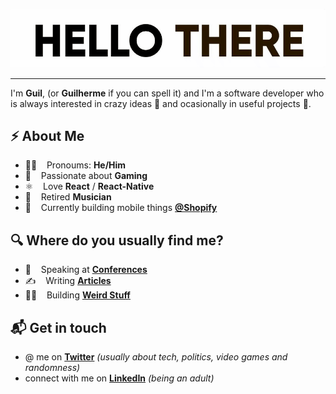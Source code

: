 <!-- # Hello, nerds 🤓 -->

![hello there](https://github.com/gvarandas/gvarandas/blob/master/title.gif?raw=true)

---

I'm **Guil**, (or **Guilherme** if you can spell it) and I'm a software developer who is always interested in crazy ideas 🦄  and ocasionally in useful projects 🤖.

## ⚡️ About Me

* 🧑‍🎤 &nbsp;&nbsp; Pronoums: **He/Him**
* 👾 &nbsp;&nbsp; Passionate about **Gaming**
* ⚛️ &nbsp;&nbsp; Love **React** / **React-Native**
* 🎼 &nbsp;&nbsp; Retired **Musician**
* 📱 &nbsp;&nbsp; Currently building mobile things [**@Shopify**](https://github.com/Shopify)

## 🔍 Where do you usually find me?

* 🎤 &nbsp;&nbsp; Speaking at [**Conferences**](https://www.youtube.com/watch?v=otDl8PGYT4s)
* ✍️ &nbsp;&nbsp; Writing [**Articles**](https://gvarandas.me/blog)
* 👷‍♂️ &nbsp;&nbsp; Building [**Weird Stuff**](https://gvarandas.me)

## 📬 Get in touch

* @ me on [**Twitter**](https://twitter.com/jgvarandas) *(usually about tech, politics, video games and randomness)*
* connect with me on [**LinkedIn**](https://www.linkedin.com/in/guilhermevarandas) *(being an adult)*
